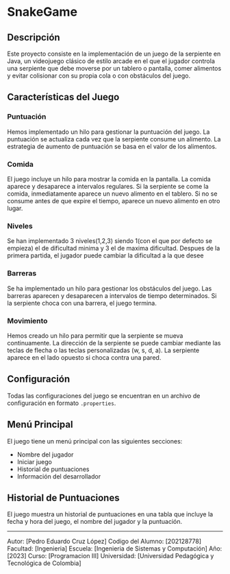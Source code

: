 # SnakeGame

## Descripción
Este proyecto consiste en la implementación de un juego de la serpiente en Java, un videojuego clásico de estilo arcade en el que el jugador controla una serpiente que debe moverse por un tablero o pantalla, comer alimentos y evitar colisionar con su propia cola o con obstáculos del juego.

## Características del Juego

### Puntuación
Hemos implementado un hilo para gestionar la puntuación del juego. La puntuación se actualiza cada vez que la serpiente consume un alimento. La estrategia de aumento de puntuación se basa en el valor de los alimentos.

### Comida
El juego incluye un hilo para mostrar la comida en la pantalla. La comida aparece y desaparece a intervalos regulares. Si la serpiente se come la comida, inmediatamente aparece un nuevo alimento en el tablero. Si no se consume antes de que expire el tiempo, aparece un nuevo alimento en otro lugar.
### Niveles
Se han implementado 3 niveles(1,2,3) siendo 1(con el que por defecto se empieza) el de dificultad minima y 3 el de maxima dificultad. Despues de la primera partida, el jugador puede cambiar la dificultad a la que desee

### Barreras
Se ha implementado un hilo para gestionar los obstáculos del juego. Las barreras aparecen y desaparecen a intervalos de tiempo determinados. Si la serpiente choca con una barrera, el juego termina.

### Movimiento
Hemos creado un hilo para permitir que la serpiente se mueva continuamente. La dirección de la serpiente se puede cambiar mediante las teclas de flecha o las teclas personalizadas (w, s, d, a). La serpiente aparece en el lado opuesto si choca contra una pared.

## Configuración
Todas las configuraciones del juego se encuentran en un archivo de configuración en formato `.properties`.

## Menú Principal
El juego tiene un menú principal con las siguientes secciones:
- Nombre del jugador
- Iniciar juego
- Historial de puntuaciones
- Información del desarrollador

## Historial de Puntuaciones
El juego muestra un historial de puntuaciones en una tabla que incluye la fecha y hora del juego, el nombre del jugador y la puntuación.


---
Autor: [Pedro Eduardo Cruz López]
Codigo del Alumno: [202128778]
Facultad: [Ingenieria]
Escuela: [Ingenieria de Sistemas y Computación]
Año: [2023]
Curso: [Programacion III]
Universidad: [Universidad Pedagógica y Tecnológica de Colombia]
